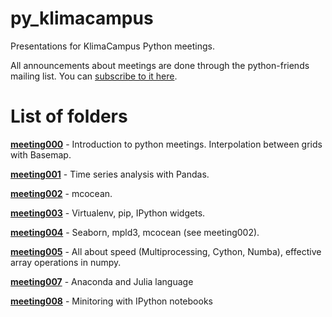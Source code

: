 py_klimacampus
==============

Presentations for KlimaCampus Python meetings.

All announcements about meetings are done through the python-friends mailing list. You can [subscribe to it here](https://lists.zmaw.de/mailman/listinfo/python-friends).

List of folders
==

**[meeting000](https://github.com/koldunovn/py_klimacampus/tree/master/meeting_000)** - Introduction to python meetings. Interpolation between grids with Basemap.

**[meeting001](https://github.com/koldunovn/py_klimacampus/tree/master/meeting_001)** - Time series analysis with Pandas.

**[meeting002](https://github.com/koldunovn/py_klimacampus/tree/master/meeting_002)** - mcocean.

**[meeting003](https://github.com/koldunovn/py_klimacampus/tree/master/meeting_003)** - Virtualenv,  pip, IPython widgets.

**[meeting004](https://github.com/koldunovn/py_klimacampus/tree/master/meeting_004)** - Seaborn, mpld3, mcocean (see meeting002).

**[meeting005](https://github.com/koldunovn/py_klimacampus/tree/master/meeting_005)** - All about speed (Multiprocessing, Cython, Numba), effective array operations in numpy.

**[meeting007](https://github.com/koldunovn/py_klimacampus/tree/master/meeting_007)** - Anaconda and Julia language

**[meeting008](https://github.com/koldunovn/py_klimacampus/tree/master/meeting_008)** - Minitoring with IPython notebooks
